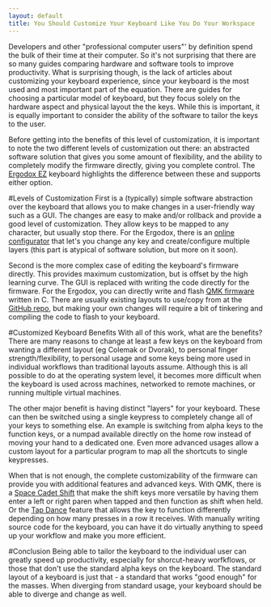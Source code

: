 ```yaml
---
layout: default
title: You Should Customize Your Keyboard Like You Do Your Workspace
---
```


Developers and other "professional computer users"' by definition spend the bulk of their time at their computer. So it's not surprising that there are so many guides comparing hardware and software tools to improve productivity. What is surprising though, is the lack of articles about customizing your keyboard experience, since your keyboard is the most used and most important part of the equation. There are guides for choosing a particular model of keyboard, but they focus solely on the hardware aspect and physical layout the the keys. While this is important, it is equally important to consider the ability of the software to tailor the keys to the user. 

Before getting into the benefits of this level of customization, it is important to note the two different levels of customization out there: an abstracted software solution that gives you some amount of flexibility, and the ability to completely modify the firmware directly, giving you complete control. The [Ergodox EZ](https://ergodox-ez.com/) keyboard highlights the difference between these and supports either option.

#Levels of Customization
First is a (typically) simple software abstraction over the keyboard that allows you to make changes in a user-friendly way such as a GUI. The changes are easy to make and/or rollback and provide a good level of customization. They allow keys to be mapped to any character, but usually stop there. For the Ergodox, there is an [online configurator](https://configure.ergodox-ez.com/keyboard_layouts/new) that let's you change any key and create/configure multiple layers (this part is atypical of software solution, but more on it soon).

Second is the more complex case of editing the keyboard's firmware directly. This provides maximum customization, but is offset by the high learning curve. The GUI is replaced with writing the code directly for the firmware. For the Ergodox, you can directly write and flash [QMK firmware](https://qmk.fm/) written in C. There are usually existing layouts to use/copy from at the [GitHub repo](https://github.com/qmk/qmk_firmware), but making your own changes will require a bit of tinkering and compiling the code to flash to your keyboard. 

#Customized Keyboard Benefits
With all of this work, what are the benefits? There are many reasons to change at least a few keys on the keyboard from wanting a different layout (eg Colemak or Dvorak), to personal finger strength/flexibility, to personal usage and some keys being more used in individual workflows than traditional layouts assume. Although this is all possible to do at the operating system level, it becomes more difficult when the keyboard is used across machines, networked to remote machines, or running multiple virtual machines. 

The other major benefit is having distinct "layers" for your keyboard. These can then be switched using a single keypress to completely change all of your keys to something else. An example is switching from alpha keys to the function keys, or a numpad available directly on the home row instead of moving your hand to a dedicated one. Even more advanced usages allow a custom layout for a particular program to map all the shortcuts to single keypresses.

When that is not enough, the complete customizability of the firmware can provide you with additional features and advanced keys. With QMK, there is a [Space Cadet Shift](https://docs.qmk.fm/feature_space_cadet.html) that make the shift keys more versatile by having them enter a left or right paren when tapped and then function as shift when held. Or the [Tap Dance](https://docs.qmk.fm/feature_tap_dance.html) feature that allows the key to function differently depending on how many presses in a row it receives. With manually writing source code for the keyboard, you can have it do virtually anything to speed up your workflow and make you more efficient.

#Conclusion
Being able to tailor the keyboard to the individual user can greatly speed up productivity, especially for shorcut-heavy worfkflows, or those that don't use the standard alpha keys on the keyboard. The standard layout of a keyboard is just that - a standard that works "good enough" for the masses. When diverging from standard usage, your keyboard should be able to diverge and change as well.